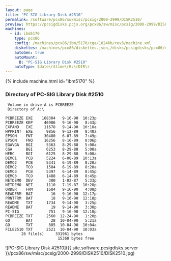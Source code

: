 ```yaml
---
layout: page
title: "PC-SIG Library Disk #2510"
permalink: /software/pcx86/sw/misc/pcsig/2000-2999/DISK2510/
preview: https://pcsigdisks.pcjs.org/pcx86/sw/misc/pcsig/2000-2999/DISK2510/DISK2510.jpg
machines:
  - id: ibm5170
    type: pcx86
    config: /machines/pcx86/ibm/5170/cga/1024kb/rev3/machine.xml
    diskettes: /machines/pcx86/diskettes.json,/disks/pcsigdisks/pcx86/diskettes.json
    autoGen: true
    autoMount:
      B: "PC-SIG Library Disk #2510"
    autoType: $date\r$time\rB:\rDIR\r
---
```


{% include machine.html id="ibm5170" %}

### Directory of PC-SIG Library Disk #2510

     Volume in drive A is PCBREEZE
     Directory of A:\

    PCBREEZE EXE    168304   9-16-90  10:23p
    PCBREEZE KEP     46986   9-16-90   8:43p
    EXPAND   EXE     11678   9-14-90  10:10a
    HPPRINT  EXE      9856   9-12-89   8:40a
    EPSON    FNT     30480   6-07-89   7:49p
    EPSON    FNQ     16256   8-16-89   8:06p
    EGAVGA   BGI      5363   8-29-88   5:00a
    CGA      BGI      6253   8-29-88   5:00a
    HERC     BGI      6125   8-29-88   5:00a
    DEMO1    PCB      5224   6-08-89  10:13a
    DEMO2    PCB      5341   6-19-89   8:20a
    DEMO2    TCO      1584   6-19-89   8:20a
    DEMO3    PCB      5397   6-14-89   8:45p
    DEMO3    TCO      1488   6-14-89   8:45p
    NETDEMO  DEV       300   1-02-87   5:33p
    NETDEMO  NET      1110   7-19-87  10:28p
    ORDER    FRM      1684   9-16-90   4:08p
    READFRM  BAT        16   9-16-90  12:17p
    PRNTFRM  BAT        18   9-16-90  12:18p
    README   TXT      1734   9-14-90   3:25p
    README   BAT        19   9-14-90   3:30p
    PC-SIG             751   9-16-90  12:10p
    PCBREEZE TXT      2560  12-24-90   1:20p
    GO       BAT        28  10-04-90   5:21a
    GO       TXT       885  10-04-90  10:04a
    FILE2510 TXT      2521  10-04-90  10:03a
           26 file(s)     331961 bytes
                           15360 bytes free

![PC-SIG Library Disk #2510]({{ site.software.pcsigdisks.server }}/pcx86/sw/misc/pcsig/2000-2999/DISK2510/DISK2510.jpg)
